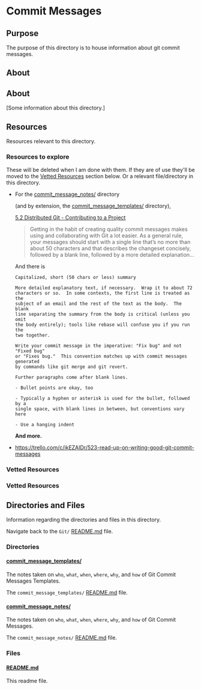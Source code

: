 # Commit Messages

## Purpose

The purpose of this directory is to house information about git commit messages.

## About

<!-- This directory houses information about [name_of_the_directory_that_this_readme_file_is_in]. -->

<!-- [Some information about this directory.] -->

## About

[Some information about this directory.]

## Resources

Resources relevant to this directory.

### Resources to explore

These will be deleted when I am done with them. If they are of use they'll be moved to the [Vetted Resources](#vetted-resources) section below. Or a relevant file/directory in this directory.

- For the [commit_message_notes/](./commit_message_notes/) directory

  (and by extension, the [commit_message_templates/](./commit_message_templates/) directory),

  [5.2 Distributed Git - Contributing to a Project](https://git-scm.com/book/en/v2/Distributed-Git-Contributing-to-a-Project)

  > Getting in the habit of creating quality commit messages makes using and collaborating with Git a lot easier. As a general rule, your messages should start with a single line that’s no more than about 50 characters and that describes the changeset concisely, followed by a blank line, followed by a more detailed explanation...

  And there is

  ```
  Capitalized, short (50 chars or less) summary

  More detailed explanatory text, if necessary.  Wrap it to about 72
  characters or so.  In some contexts, the first line is treated as the
  subject of an email and the rest of the text as the body.  The blank
  line separating the summary from the body is critical (unless you omit
  the body entirely); tools like rebase will confuse you if you run the
  two together.

  Write your commit message in the imperative: "Fix bug" and not "Fixed bug"
  or "Fixes bug."  This convention matches up with commit messages generated
  by commands like git merge and git revert.

  Further paragraphs come after blank lines.

  - Bullet points are okay, too

  - Typically a hyphen or asterisk is used for the bullet, followed by a
  single space, with blank lines in between, but conventions vary here

  - Use a hanging indent
  ```

  **And more.**

- https://trello.com/c/ikEZAIDr/523-read-up-on-writing-good-git-commit-messages

### Vetted Resources

### Vetted Resources

## Directories and Files

Information regarding the directories and files in this directory.

Navigate back to the `Git/` [README.md](../README.md) file.

### Directories

#### [commit_message_templates/](./commit_message_templates/)

The notes taken on `who`, `what`, `when`, `where`, `why`, and `how` of Git Commit Messages Templates.

The `commit_message_templates/` [README.md](./commit_message_templates/README.md) file.

#### [commit_message_notes/](./commit_message_notes/)

The notes taken on `who`, `what`, `when`, `where`, `why`, and `how` of Git Commit Messages.

The `commit_message_notes/` [README.md](./commit_message_notes/README.md) file.

### Files

<!-- #### [name_of_other_file_in_here.extension]()

[About_this_file.]

[More_info_about_this_file.] -->

#### [README.md](./README.md)

This readme file.
